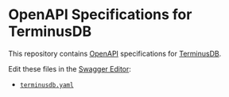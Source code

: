 # OpenAPI Specifications for TerminusDB

This repository contains [OpenAPI][openapi] specifications for
[TerminusDB][terminusdb].

Edit these files in the [Swagger Editor][swagger_editor]:
* [`terminusdb.yaml`](https://editor.swagger.io/?url=https://raw.githubusercontent.com/terminusdb/openapi-specs/main/terminusdb.yaml)

[openapi]: https://www.openapis.org/
[terminusdb]: https://terminusdb.com/
[swagger_editor]: https://swagger.io/tools/swagger-editor/
